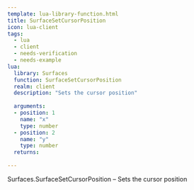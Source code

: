 ```yaml
---
template: lua-library-function.html
title: SurfaceSetCursorPosition
icon: lua-client
tags:
  - lua
  - client
  - needs-verification
  - needs-example
lua:
  library: Surfaces
  function: SurfaceSetCursorPosition
  realm: client
  description: "Sets the cursor position"
  
  arguments:
  - position: 1
    name: "x"
    type: number
  - position: 2
    name: "y"
    type: number
  returns:
    
---
```


<div class="lua__search__keywords">
Surfaces.SurfaceSetCursorPosition &#x2013; Sets the cursor position
</div>
